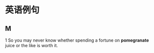 # 英语例句

## M
1
So you may never know whether spending a fortune on **pomegranate** juice or the like is worth it.

